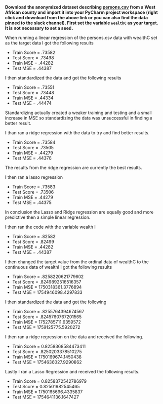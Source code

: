 **Download the anonymized dataset describing [persons.csv](https://raw.githubusercontent.com/tyler-frazier/intro_data_science/main/data/persons.csv) from a West African county and import it into your PyCharm project workspace (right click and download from the above link or you can also find the data pinned to the slack channel). First set the variable `wealthC` as your target. It is not necessary to set a seed.**

When running a linear regression of the persons.csv data with wealthC set as the target data I got the following results 

- Train Score = .73582
- Test Score = .73498
- Train MSE = .44282
- Test MSE = .44387

I then standardized the data and got the following results 

- Train Score = .73551
- Test Score = .73448
- Train MSE = .44334
- Test MSE = .44474

Standardizing actually created a weaker training and testing and a small increase in MSE so standardizing the data was unsuccessful in finding a better result. 

I than ran a ridge regression with the data to try and find better results. 

- Train Score = .73584
- Test Score = .73505
- Train MSE = .44279
- Test MSE = .44376

The results from the ridge regression are currently the best results. 

I then ran a lasso regression 

- Train Score = .73583
- Test Score = .73506
- Train MSE = .44279
- Test MSE = .44375

In conclusion the Lasso and Ridge regression are equally good and more predictive then a simple linear regression. 

I then ran the code with the variable wealth I 

- Train Score = .82582
- Test Score = .82499
- Train MSE = .44282
- Test MSE = .44387

I then changed the target value from the ordinal data of wealthC to the continuous data of wealthI I got the following results 

- Train Score = .8258220621779602
- Test Score = .8249892516516357
- Train MSE = 1750318361.3776894
- Test MSE = 1754946098.4297833

I then standardized the data and got the following 

- Train Score = .8255764394674567
- Test Score = .8245760767201565
- Train MSE = 1752785711.6359572
- Test MSE = 1759125775.5920272

I then ran a ridge regression on the data and received the following. 

- Train Score = 0.8258368584473411
- Test Score = .8250203378510275
- Train MSE = 1750169674.1450438
- Test MSE = 1754636027.9290862

Lastly I ran a Lasso Regression and received the following results. 

- Train Score = 0.8258372542786979
- Test Score = 0.82501982545465
- Train MSE = 1750165696.4335837
- Test MSE = 1754641136.1647427